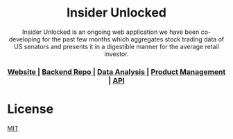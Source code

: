 
<h1 align="center">Insider Unlocked</h1>
<div align="center">
Insider Unlocked is an ongoing web application we have been co-developing for the past few months which aggregates stock trading data of US senators and presents it in a digestible manner for the average retail investor.
</div>
<div align="center">
  <h3>
    <a href="https://insiderunlocked.web.app/">
      Website
    </a>
    <span> | </span>
        <a href="https://github.com/InsiderUnlocked/Frontend>
      Frontend Repo
    </a>
    <span> | </span>
        <a href="https://github.com/InsiderUnlocked/Backend">
      Backend Repo
    </a>
    <span> | </span>
    <a href="https://github.com/InsiderUnlocked/Insider-Unlocked/blob/main/Data%20Science/notebook.ipynb">
      Data Analysis
    </a>
    <span> | </span>
    <a href="https://github.com/InsiderUnlocked/Insider-Unlocked/tree/main/Product%20Managmento">
      Product Management
    </a>
    <span> | </span>
        <a href="https://github.com/InsiderUnlocked/Backend#Documentation">
      API
    </a>
  </h3>
</div>


# License
[MIT](https://tldrlegal.com/license/mit-license)
